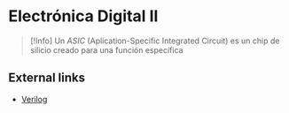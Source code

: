 # Electrónica Digital II





>[!Info]
>Un _ASIC_ (Aplication-Specific Integrated Circuit) es un chip de silicio creado para una función específica






## External links

- [Verilog](Verilog)
